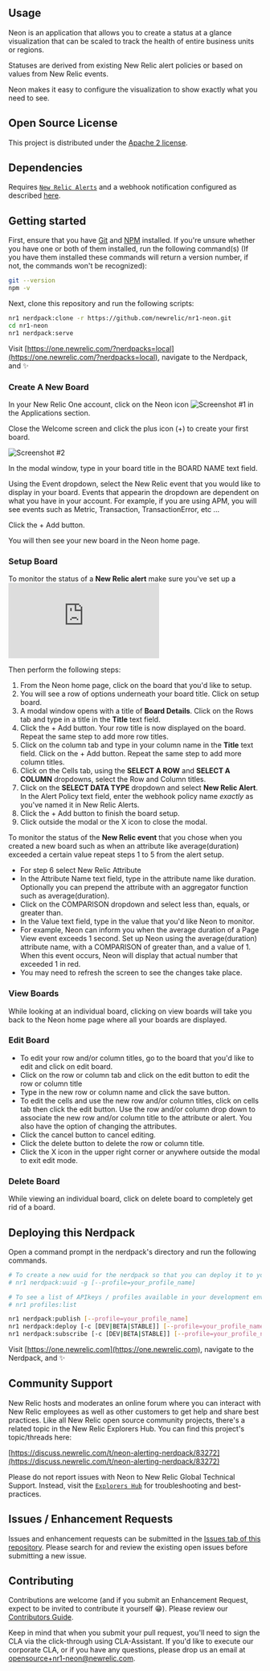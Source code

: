 ## Usage

Neon is an application that allows you to create a status at a glance visualization that can be scaled to track the health of entire business units or regions.

Statuses are derived from existing New Relic alert policies or based on values from New Relic events.

Neon makes it easy to configure the visualization to show exactly what you need to see.

## Open Source License

This project is distributed under the [Apache 2 license](https://github.com/newrelic/nr1-neon/blob/main/LICENSE).

## Dependencies

Requires [`New Relic Alerts`](https://newrelic.com/alerts) and a webhook notification configured as described [here](.../docs/alert_webhook_config.md).

## Getting started

First, ensure that you have [Git](https://git-scm.com/book/en/v2/Getting-Started-Installing-Git) and [NPM](https://www.npmjs.com/get-npm) installed. If you're unsure whether you have one or both of them installed, run the following command(s) (If you have them installed these commands will return a version number, if not, the commands won't be recognized):

```bash
git --version
npm -v
```

Next, clone this repository and run the following scripts:

```bash
nr1 nerdpack:clone -r https://github.com/newrelic/nr1-neon.git
cd nr1-neon
nr1 nerdpack:serve
```

Visit [https://one.newrelic.com/?nerdpacks=local](https://one.newrelic.com/?nerdpacks=local), navigate to the Nerdpack, and :sparkles:

### Create A New Board

In your New Relic One account, click on the Neon icon ![Screenshot #1](catalog/screenshots/nr1-neon-logo.png)
in the Applications section.

Close the Welcome screen and click the plus icon (+) to create your first board.

![Screenshot #2](catalog/screenshots/nr1-neon-home.png)

In the modal window, type in your board title in the BOARD NAME text field.

Using the Event dropdown, select the New Relic event that you would like to display in your board. Events that appearin the dropdown are dependent on what you have in your account. For example, if you are using APM, you will see events such as Metric, Transaction, TransactionError, etc ...

Click the + Add button.

You will then see your new board in the Neon home page.

### Setup Board

To monitor the status of a **New Relic alert** make sure you've set up a ![webhook notification channel.](https://github.com/newrelic/nr1-neon/blob/main/docs/alert_webhook_config.md)

Then perform the following steps:

1.  From the Neon home page, click on the board that you'd like to setup.
2.  You will see a row of options underneath your board title. Click on setup board.
3.  A modal window opens with a title of **Board Details**. Click on the Rows tab and type in a title in the **Title** text field.
4.  Click the + Add button. Your row title is now displayed on the board. Repeat the same step to add more row titles.
5.  Click on the column tab and type in your column name in the **Title** text field. Click on the + Add button. Repeat the same step to add more column titles.
6.  Click on the Cells tab, using the **SELECT A ROW** and **SELECT A COLUMN** dropdowns, select the Row and Column titles.
7.  Click on the **SELECT DATA TYPE** dropdown and select **New Relic Alert**. In the Alert Policy text field, enter the webhook policy name _exactly_ as you've named it in New Relic Alerts.
8.  Click the + Add button to finish the board setup.
9.  Click outside the modal or the X icon to close the modal.

To monitor the status of the **New Relic event** that you chose when you created a new board such as when an
attribute like average(duration) exceeded a certain value repeat steps 1 to 5 from the alert setup.

- For step 6 select New Relic Attribute
- In the Attribute Name text field, type in the attribute name like duration. Optionally you can prepend the attribute with an aggregator function such as average(duration).
- Click on the COMPARISON dropdown and select less than, equals, or greater than.
- In the Value text field, type in the value that you'd like Neon to monitor.
- For example, Neon can inform you when the average duration of a Page View event exceeds 1 second. Set up Neon using the average(duration) attribute name, with a COMPARISON of greater than, and a value of 1. When this event occurs, Neon will display that actual number that exceeded 1 in red.
- You may need to refresh the screen to see the changes take place.

### View Boards

While looking at an individual board, clicking on view boards will take you back to the Neon home page where all your boards are displayed.

### Edit Board

- To edit your row and/or column titles, go to the board that you'd like to edit and click on edit board.
- Click on the row or column tab and click on the edit button to edit the row or column title
- Type in the new row or column name and click the save button.
- To edit the cells and use the new row and/or column titles, click on cells tab then click the edit button. Use the row and/or column drop down to associate the new row and/or column title to the attribute or alert. You also have the option of changing the attributes.
- Click the cancel button to cancel editing.
- Click the delete button to delete the row or column title.
- Click the X icon in the upper right corner or anywhere outside the modal to exit edit mode.

### Delete Board

While viewing an individual board, click on delete board to completely get rid of a board.

## Deploying this Nerdpack

Open a command prompt in the nerdpack's directory and run the following commands.

```bash
# To create a new uuid for the nerdpack so that you can deploy it to your account:
# nr1 nerdpack:uuid -g [--profile=your_profile_name]

# To see a list of APIkeys / profiles available in your development environment:
# nr1 profiles:list

nr1 nerdpack:publish [--profile=your_profile_name]
nr1 nerdpack:deploy [-c [DEV|BETA|STABLE]] [--profile=your_profile_name]
nr1 nerdpack:subscribe [-c [DEV|BETA|STABLE]] [--profile=your_profile_name]
```

Visit [https://one.newrelic.com](https://one.newrelic.com), navigate to the Nerdpack, and :sparkles:

## Community Support

New Relic hosts and moderates an online forum where you can interact with New Relic employees as well as other customers to get help and share best practices. Like all New Relic open source community projects, there's a related topic in the New Relic Explorers Hub. You can find this project's topic/threads here:

[https://discuss.newrelic.com/t/neon-alerting-nerdpack/83272](https://discuss.newrelic.com/t/neon-alerting-nerdpack/83272)

Please do not report issues with Neon to New Relic Global Technical Support. Instead, visit the [`Explorers Hub`](https://discuss.newrelic.com/c/build-on-new-relic) for troubleshooting and best-practices.

## Issues / Enhancement Requests

Issues and enhancement requests can be submitted in the [Issues tab of this repository](https://github.com/newrelic/nr1-neon/issues). Please search for and review the existing open issues before submitting a new issue.

## Contributing

Contributions are welcome (and if you submit an Enhancement Request, expect to be invited to contribute it yourself :grin:). Please review our [Contributors Guide](https://github.com/newrelic/nr1-neon/blob/main/CONTRIBUTING.md).

Keep in mind that when you submit your pull request, you'll need to sign the CLA via the click-through using CLA-Assistant. If you'd like to execute our corporate CLA, or if you have any questions, please drop us an email at opensource+nr1-neon@newrelic.com.
